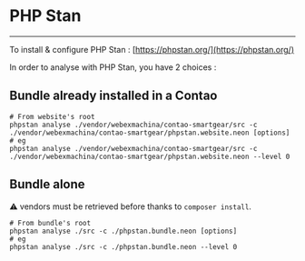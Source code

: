 # PHP Stan
---

To install & configure PHP Stan : [https://phpstan.org/](https://phpstan.org/)

In order to analyse with PHP Stan, you have 2 choices :

## Bundle already installed in a Contao

```shell
# From website's root
phpstan analyse ./vendor/webexmachina/contao-smartgear/src -c ./vendor/webexmachina/contao-smartgear/phpstan.website.neon [options]
# eg
phpstan analyse ./vendor/webexmachina/contao-smartgear/src -c ./vendor/webexmachina/contao-smartgear/phpstan.website.neon --level 0
```

## Bundle alone

:warning: vendors must be retrieved before thanks to `composer install`.

```shell
# From bundle's root
phpstan analyse ./src -c ./phpstan.bundle.neon [options]
# eg
phpstan analyse ./src -c ./phpstan.bundle.neon --level 0
```